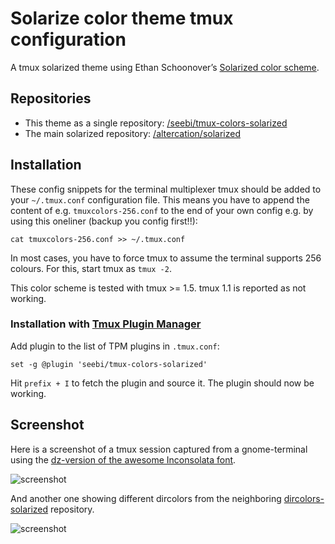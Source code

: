# Solarize color theme tmux configuration

A tmux solarized theme using Ethan Schoonover’s [Solarized color scheme](http://ethanschoonover.com/solarized).

## Repositories
  * This theme as a single repository: [/seebi/tmux-colors-solarized](https://github.com/seebi/tmux-colors-solarized)
  * The main solarized repository: [/altercation/solarized](https://github.com/altercation/solarized)

## Installation
These config snippets for the terminal multiplexer tmux should be added to your `~/.tmux.conf` configuration file.
This means you have to append the content of e.g. `tmuxcolors-256.conf` to the end of your own config e.g. by using this oneliner (backup you config first!!):

    cat tmuxcolors-256.conf >> ~/.tmux.conf

In most cases, you have to force tmux to assume the terminal supports 256 colours.
For this, start tmux as `tmux -2`.

This color scheme is tested with tmux >= 1.5. tmux 1.1 is reported as not working.

### Installation with [Tmux Plugin Manager](https://github.com/tmux-plugins/tpm)

Add plugin to the list of TPM plugins in `.tmux.conf`:

    set -g @plugin 'seebi/tmux-colors-solarized'

Hit `prefix + I` to fetch the plugin and source it. The plugin should now be working.

## Screenshot
Here is a screenshot of a tmux session captured from a gnome-terminal using the [dz-version of the awesome Inconsolata font](http://nodnod.net/2009/feb/12/adding-straight-single-and-double-quotes-inconsola/).

![screenshot](https://github.com/seebi/tmux-colors-solarized/raw/master/tmuxcolors.png)

And another one showing different dircolors from the neighboring [dircolors-solarized](https://github.com/seebi/dircolors-solarized) repository.

![screenshot](https://github.com/seebi/dircolors-solarized/raw/master/img/dircolors.256dark.png)
